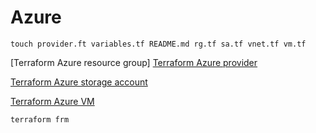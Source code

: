 # Azure
```
touch provider.ft variables.tf README.md rg.tf sa.tf vnet.tf vm.tf
```

[Terraform Azure resource group]
[Terraform Azure provider](https://registry.terraform.io/providers/hashicorp/azurerm/latest/docs)

[Terraform Azure storage account](https://registry.terraform.io/providers/hashicorp/azurerm/latest/docs/resources/storage_account)


[Terraform Azure VM](https://registry.terraform.io/providers/hashicorp/azurerm/latest/docs/resources/virtual_machine)

```
terraform frm
```
